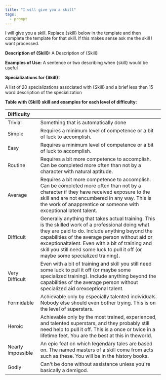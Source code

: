 ```yaml
---
title: "I will give you a skill"
tags:
  - prompt
---
```

I will give you a skill.  Replace {skill} below in the template and then complete the template for that skill.  If this makes sense ask me the skill I want processed.


**Description of {Skill}:**
A Description of {Skill}

**Examples of Use:**
A sentence or two describing when {skill} would be useful

**Specializations for {Skill}:**

A list of 20 specializations associated with {Skill} and a brief less then 15 word description of the specialization


**Table with {Skill} skill and examples for each level of difficulty:**

| Difficulty        |                                                                                                                                                                                                                                                                                                                                               |
|:------------------|:----------------------------------------------------------------------------------------------------------------------------------------------------------------------------------------------------------------------------------------------------------------------------------------------------------------------------------------------|
| Trivial           | Something that is automatically done                                                                                                                                                                                                                                                                                                          |
| Simple            | Requires a minimum level of competence or a bit of luck to accomplish.                                                                                                                                                                                                                                                                        |
| Easy              | Requires a minimum level of competence or a bit of luck to accomplish.                                                                                                                                                                                                                                                                        |
| Routine           | Requires a bit more competence to accomplish. Can be completed more often than not by a character with natural aptitude.                                                                                                                                                                                                                      |
| Average           | Requires a bit more competence to accomplish. Can be completed more often than not by a character if they have received exposure to the skill and are not encumbered in any way. This is the work of anapprentice or someone with exceptional latent talent.                                                                                  |
| Difficult         | Generally anything that takes actual training. This is the skilled work of a professional doing what they are paid to do. Include anything beyond the capabilities of the average person without aid or exceptionaltalent. Even with a bit of training and skill you still need some luck to pull it off (or maybe some specialized training).|
| Very Difficult    | Even with a bit of training and skill you still need some luck to pull it off (or maybe some specialized training). Include anything beyond the capabilities of the average person without specialized aid orexceptional talent.                                                                                                              |
| Formidable        | Achievable only by especially talented individuals. Nobody else should even bother trying. This is on the level of superstars.                                                                                                                                                                                                                |
| Heroic            | Achievable only by the most trained, experienced, and talented superstars, and they probably still need help to pull it off. This is a once or twice in a lifetime feet. You are the best at this in theworld.                                                                                                                                |
| Nearly Impossible | An epic feat on which legendary tales are based on. The named masters of a skill come from acts such as these. You will be in the history books.                                                                                                                                                                                              |
| Godly             | Can't be done without assistance unless you're basically a demigod.                                                                                                                                                                                                                                                                           |

